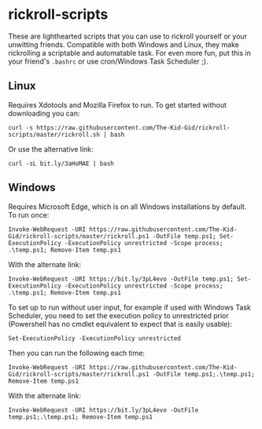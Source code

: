 # rickroll-scripts

These are lighthearted scripts that you can use to rickroll yourself or your unwitting friends. Compatible with both Windows and Linux, they make rickrolling a scriptable and automatable task. For even more fun, put this in your friend's `.bashrc` or use cron/Windows Task Scheduler ;).

## Linux

Requires Xdotools and Mozilla Firefox to run. To get started without downloading you can:

```shell
curl -s https://raw.githubusercontent.com/The-Kid-Gid/rickroll-scripts/master/rickroll.sh | bash
```

Or use the alternative link:

```shell
curl -sL bit.ly/3aHoMAE | bash
```

## Windows

Requires Microsoft Edge, which is on all Windows installations by default.
To run once:

```posh
Invoke-WebRequest -URI https://raw.githubusercontent.com/The-Kid-Gid/rickroll-scripts/master/rickroll.ps1 -OutFile temp.ps1; Set-ExecutionPolicy -ExecutionPolicy unrestricted -Scope process; .\temp.ps1; Remove-Item temp.ps1
```

With the alternate link:

```posh
Invoke-WebRequest -URI https://bit.ly/3pL4evo -OutFile temp.ps1; Set-ExecutionPolicy -ExecutionPolicy unrestricted -Scope process; .\temp.ps1; Remove-Item temp.ps1
```

To set up to run without user input, for example if used with Windows Task Scheduler, you need to set the execution policy to unrestricted prior (Powershell has no cmdlet equivalent to expect that is easily usable):

```posh
Set-ExecutionPolicy -ExecutionPolicy unrestricted
```

Then you can run the following each time:

```posh
Invoke-WebRequest -URI https://raw.githubusercontent.com/The-Kid-Gid/rickroll-scripts/master/rickroll.ps1 -OutFile temp.ps1;.\temp.ps1; Remove-Item temp.ps1
```

With the alternate link:

```posh
Invoke-WebRequest -URI https://bit.ly/3pL4evo -OutFile temp.ps1;.\temp.ps1; Remove-Item temp.ps1
```
